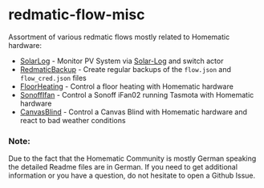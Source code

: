 
# redmatic-flow-misc
Assortment of various redmatic flows mostly related to Homematic hardware:

- [SolarLog](https://github.com/Sineos/redmatic-flow-misc/tree/master/SolarLog) - Monitor PV System via [Solar-Log](https://www.solar-log.com/) and switch actor 
- [RedmaticBackup](https://github.com/Sineos/redmatic-flow-misc/tree/master/RedmaticBackup) - Create regular backups of the `flow.json` and `flow_cred.json` files
- [FloorHeating](https://github.com/Sineos/redmatic-flow-misc/tree/master/FloorHeating) - Control a floor heating with Homematic hardware
- [SonoffIfan](https://github.com/Sineos/redmatic-flow-misc/tree/master/SonoffIfan) - Control a Sonoff iFan02 running Tasmota with Homematic hardware
- [CanvasBlind](https://github.com/Sineos/redmatic-flow-misc/tree/master/CanvasBlind) - Control a Canvas Blind with Homematic hardware and react to bad weather conditions

### Note:
Due to the fact that the Homematic Community is mostly German speaking the detailed Readme files are in German. If you need to get additional information or you have a question, do not hesitate to open a Github Issue.